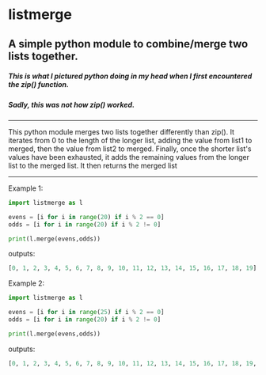 # listmerge
## A simple python module to combine/merge two lists together.
##### This is what I pictured python doing in my head when I first encountered the zip() function.
##### Sadly, this was not how zip() worked.

------
This python module merges two lists together differently than zip().
It iterates from 0 to the length of the longer list, adding the value from list1 to merged, then the value from list2 to merged.
Finally, once the shorter list's values have been exhausted, it adds the remaining values from the longer list to the merged list.
It then returns the merged list

------

Example 1:

```python
import listmerge as l

evens = [i for i in range(20) if i % 2 == 0]
odds = [i for i in range(20) if i % 2 != 0]

print(l.merge(evens,odds))
```
outputs: 

```python
[0, 1, 2, 3, 4, 5, 6, 7, 8, 9, 10, 11, 12, 13, 14, 15, 16, 17, 18, 19]
```

Example 2:

```python
import listmerge as l

evens = [i for i in range(25) if i % 2 == 0]
odds = [i for i in range(20) if i % 2 != 0]

print(l.merge(evens,odds))
```

outputs:

```python
[0, 1, 2, 3, 4, 5, 6, 7, 8, 9, 10, 11, 12, 13, 14, 15, 16, 17, 18, 19, 20, 22, 24]
```